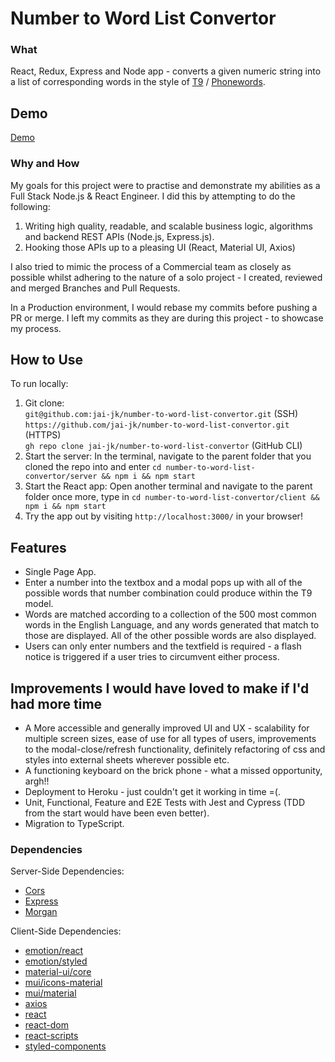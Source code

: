 # Number to Word List Convertor

### What

React, Redux, Express and Node app - converts a given numeric string into a list of corresponding words in the style of [T9](<https://en.wikipe.ia.org/wiki/T9_(predictive_text)>) / [Phonewords](https://en.wikipedia.org/wiki/Phoneword).

## Demo

[Demo](/Users/JaiJk/Projects/number-to-word-list-convertor/translat9r-demo.mov)

### Why and How

My goals for this project were to practise and demonstrate my abilities as a Full Stack Node.js & React Engineer. I did this by attempting to do the following:

1. Writing high quality, readable, and scalable business logic, algorithms and backend REST APIs (Node.js, Express.js).
2. Hooking those APIs up to a pleasing UI (React, Material UI, Axios)

I also tried to mimic the process of a Commercial team as closely as possible whilst adhering to the nature of a solo project - I created, reviewed and merged Branches and Pull Requests.

In a Production environment, I would rebase my commits before pushing a PR or merge. I left my commits as they are during this project - to showcase my process.

## How to Use

To run locally:

1. Git clone: <br>
   `git@github.com:jai-jk/number-to-word-list-convertor.git` (SSH) <br>
   `https://github.com/jai-jk/number-to-word-list-convertor.git` (HTTPS) <br>
   `gh repo clone jai-jk/number-to-word-list-convertor` (GitHub CLI)
2. Start the server: In the terminal, navigate to the parent folder that you cloned the repo into and enter `cd number-to-word-list-convertor/server && npm i && npm start`
3. Start the React app: Open another terminal and navigate to the parent folder once more, type in `cd number-to-word-list-convertor/client && npm i && npm start`
4. Try the app out by visiting `http://localhost:3000/` in your browser!

## Features

- Single Page App.
- Enter a number into the textbox and a modal pops up with all of the possible words that number combination could produce within the T9 model.
- Words are matched according to a collection of the 500 most common words in the English Language, and any words generated that match to those are displayed. All of the other possible words are also displayed.
- Users can only enter numbers and the textfield is required - a flash notice is triggered if a user tries to circumvent either process.

## Improvements I would have loved to make if I'd had more time

- A More accessible and generally improved UI and UX - scalability for multiple screen sizes, ease of use for all types of users, improvements to the modal-close/refresh functionality, definitely refactoring of css and styles into external sheets wherever possible etc.
- A functioning keyboard on the brick phone - what a missed opportunity, argh!!
- Deployment to Heroku - just couldn't get it working in time =(.
- Unit, Functional, Feature and E2E Tests with Jest and Cypress (TDD from the start would have been even better).
- Migration to TypeScript.

### Dependencies

Server-Side Dependencies:

- [Cors](https://www.npmjs.com/package/cors)
- [Express](https://www.npmjs.com/package/express)
- [Morgan](https://www.npmjs.com/package/morgan)

Client-Side Dependencies:

- [emotion/react](https://www.npmjs.com/package/@emotion/react)
- [emotion/styled](https://www.npmjs.com/package/@emotion/styled)
- [material-ui/core](https://www.npmjs.com/package/@material-ui/core)
- [mui/icons-material](https://www.npmjs.com/package/@mui/icons-material)
- [mui/material](https://www.npmjs.com/package/@mui/material)
- [axios](https://www.npmjs.com/package/axios)
- [react](https://www.npmjs.com/package/react)
- [react-dom](https://www.npmjs.com/package/react-dom)
- [react-scripts](https://www.npmjs.com/package/react-scripts)
- [styled-components](https://www.npmjs.com/package/styled-components)
